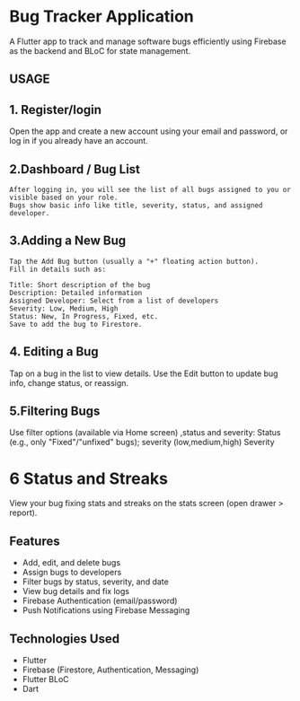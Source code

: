 # Bug Tracker Application


A Flutter app to track and manage software bugs efficiently using Firebase as the backend and BLoC for state management.


## USAGE

  ## 1.  Register/login
  
  Open the app and create a new account using your email and password, or log in if you already have an account.

## 2.Dashboard / Bug List

    After logging in, you will see the list of all bugs assigned to you or visible based on your role.
    Bugs show basic info like title, severity, status, and assigned developer.

## 3.Adding a New Bug
    Tap the Add Bug button (usually a "+" floating action button).
    Fill in details such as:

    Title: Short description of the bug
    Description: Detailed information
    Assigned Developer: Select from a list of developers
    Severity: Low, Medium, High
    Status: New, In Progress, Fixed, etc.
    Save to add the bug to Firestore.

## 4. Editing a Bug
Tap on a bug in the list to view details.
Use the Edit button to update bug info, change status, or reassign.

## 5.Filtering Bugs
Use filter options (available via Home screen) ,status and severity:
Status (e.g., only "Fixed"/"unfixed" bugs);
severity (low,medium,high)
Severity

# 6 Status and Streaks
View your bug fixing stats and streaks on the stats screen (open drawer > report).


## Features

- Add, edit, and delete bugs  
- Assign bugs to developers  
- Filter bugs by status, severity, and date  
- View bug details and fix logs  
- Firebase Authentication (email/password)  
- Push Notifications using Firebase Messaging

## Technologies Used

- Flutter  
- Firebase (Firestore, Authentication, Messaging)  
- Flutter BLoC  
- Dart

